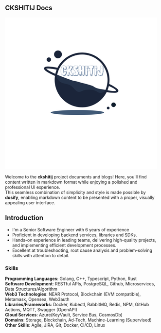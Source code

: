 ## CKSHITIJ Docs 

![](favicon.png)

Welcome to the **ckshitij** project documents and blogs! Here, you'll find content written in markdown format while enjoying a polished and professional UI experience.  
This seamless combination of simplicity and style is made possible by **dosify**, enabling markdown content to be presented with a proper, visually appealing user interface.

## Introduction

- I'm a Senior Software Engineer with 6 years of experience
- Proficient in developing backend services, libraries and SDKs.
- Hands-on experience in leading teams, delivering high-quality projects, and implementing efficient development processes.
- Excellent at troubleshooting, root cause analysis and problem-solving skills with attention to detail.

### Skills

**Programming Languages**: Golang, C++, Typescript, Python, Rust  
**Software Development**: RESTful APIs, PostgreSQL, Github, Microservices, Data Structures/Algorithm  
**Web3 Technologies**: NEAR Protocol, Blockchain (EVM compatible), Metamask, Opensea, Web3auth  
**Libraries/Frameworks**: Docker, Kubectl, RabbitMQ, Redis, NPM, GitHub Actions, MQTT, Swagger (OpenAPI)  
**Cloud Services**: Azure(KeyVault, Service Bus, CosmosDb)  
**Domains**: Storage, Blockchain, Ad-Tech, Machine-Learning (Supervised)  
**Other Skills**: Agile, JIRA, Git, Docker, CI/CD, Linux  

